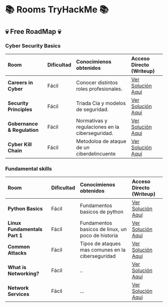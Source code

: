 # 📚 Rooms TryHackMe 📚

## 💀 Free RoadMap 💀

### Cyber Security Basics

| Room | Dificultad | Conocimienos obtenidos | Acceso Directo (Writeup) |
| :--- | :--- | :--- | :--- |
| **Careers in Cyber** | Fácil | Conocer distintos roles profesionales. | [Ver Solución Aquí](TryHackMe/Careers_in_Cyber.md) |
| **Security Principles** | Fácil | Triada Cia y modelos de seguridad. | [Ver Solución Aquí](TryHackMe/Security_Principles.md) |
| **Gobernance & Regulation** | Fácil | Normativas y regulaciones en la ciberseguridad. | [Ver Solución Aquí](https://github.com/Lucas526-jpg/Rooms/blob/main/TryHackMe/Governance_%26_Regulation.md) |
| **Cyber Kill Chain** | Fácil | Metodoloa de ataque de un ciberdelincuente | [Ver Solución Aquí](TryHackMe/Cyber_Kill_Chain.md) |

### Fundamental skills

| Room | Dificultad | Conocimienos obtenidos | Acceso Directo (Writeup) |
| :--- | :--- | :--- | :--- |
| **Python Basics** | Fácil | Fundamentos basicos de python | [Ver Solución Aquí](TryHackMe/Python_Basics.md) |
| **Linux Fundamentals Part 1** | Fácil | Fundamentos basicos de linux, un poco de historia | [Ver Solución Aquí](https://github.com/Lucas526-jpg/Rooms/blob/main/TryHackMe/Linux_Fundamentals_Part1.md) |
| **Common Attacks** | Fácil | Tipos de ataques mas comunes en la ciberseguridad | [Ver Solución Aquí](TryHackMe/Common_Attacks.md) |
| **What is Networking?** | Fácil | .. | [Ver Solución Aquí](TryHackMe/What_is_Networking.md) |
| **Network Services** | Fácil | ... | [Ver Solución Aquí](https://github.com/Lucas526-jpg/Rooms/blob/main/TryHackMe/Network_Services.md) |
